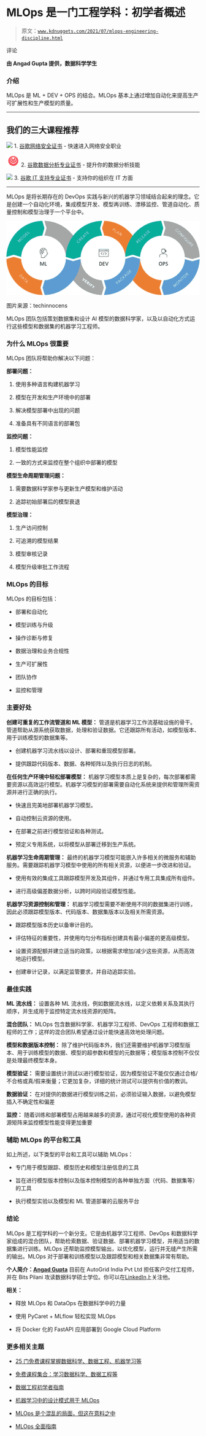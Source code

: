 # MLOps 是一门工程学科：初学者概述

> 原文：[`www.kdnuggets.com/2021/07/mlops-engineering-discipline.html`](https://www.kdnuggets.com/2021/07/mlops-engineering-discipline.html)

评论

**由 Angad Gupta 提供，数据科学学生**

### **介绍**

MLOps 是 ML + DEV + OPS 的结合。MLOps 基本上通过增加自动化来提高生产可扩展性和生产模型的质量。

* * *

## 我们的三大课程推荐

![](img/0244c01ba9267c002ef39d4907e0b8fb.png) 1\. [谷歌网络安全证书](https://www.kdnuggets.com/google-cybersecurity) - 快速进入网络安全职业

![](img/e225c49c3c91745821c8c0368bf04711.png) 2\. [谷歌数据分析专业证书](https://www.kdnuggets.com/google-data-analytics) - 提升你的数据分析技能

![](img/0244c01ba9267c002ef39d4907e0b8fb.png) 3\. [谷歌 IT 支持专业证书](https://www.kdnuggets.com/google-itsupport) - 支持你的组织在 IT 方面

* * *

MLOps 是将长期存在的 DevOps 实践与新兴的机器学习领域结合起来的理念。它是创建一个自动化环境，集成模型开发、模型再训练、漂移监控、管道自动化、质量控制和模型治理于一个平台中。

![Figure](img/964c90620355219a1884f7e61d1facb6.png)

图片来源：techinnocens

MLOps 团队包括策划数据集和设计 AI 模型的数据科学家，以及以自动化方式运行这些模型和数据集的机器学习工程师。

### **为什么 MLOps 很重要**

MLOps 团队将帮助你解决以下问题：

**部署问题：**

1.  使用多种语言构建机器学习

1.  模型在开发和生产环境中的部署

1.  解决模型部署中出现的问题

1.  准备具有不同语言的部署包

**监控问题：**

1.  模型性能监控

1.  一致的方式来监控在整个组织中部署的模型

**模型生命周期管理问题：**

1.  需要数据科学家参与更新生产模型和维护活动

1.  追踪初始部署后的模型衰退

**模型治理：**

1.  生产访问控制

1.  可追溯的模型结果

1.  模型审核记录

1.  模型升级审批工作流程

### **MLOps 的目标**

MLOps 的目标包括：

+   部署和自动化

+   模型训练与升级

+   操作诊断与修复

+   数据治理和业务合规性

+   生产可扩展性

+   团队协作

+   监控和管理

### **主要好处**

**创建可重复的工作流管道和 ML 模型：** 管道是机器学习工作流基础设施的骨干。管道帮助从源系统获取数据，处理和验证数据。它还跟踪所有活动，如模型版本、用于训练模型的数据集等。

+   创建机器学习流水线以设计、部署和重现模型部署。

+   提供跟踪代码版本、数据、各种矩阵以及执行日志的机制。

**在任何生产环境中轻松部署模型：** 机器学习模型本质上是复杂的，每次部署都需要资源以高效运行模型。机器学习模型的部署需要自动化系统来提供和管理所需资源并进行正确的执行。

+   快速且完美地部署机器学习模型。

+   自动控制云资源的使用。

+   在部署之前进行模型验证和各种测试。

+   预定义专用系统，以将模型从部署迁移到生产系统。

**机器学习生命周期管理：** 最终的机器学习模型可能嵌入许多相关的微服务和辅助服务。需要跟踪机器学习模型中使用的所有相关资源，以便进一步改进和验证。

+   使用有效的集成工具跟踪模型开发及其组件，并通过专用工具集成所有组件。

+   进行高级偏差数据分析，以跨时间段验证模型性能。

**机器学习资源控制和管理：** 机器学习模型需要不断使用不同的数据集进行训练，因此必须跟踪模型版本、代码版本、数据集版本以及相关所需资源。

+   跟踪模型版本历史以备审计目的。

+   评估特征的重要性，并使用均匀分布指标创建具有最小偏差的更高级模型。

+   设置资源配额并建立适当的政策，以根据需求增加/减少这些资源，从而高效地运行模型。

+   创建审计记录，以满足监管要求，并自动追踪实验。

### **最佳实践**

**ML 流水线：** 设置各种 ML 流水线，例如数据流水线，以定义依赖关系及其执行顺序，并生成用于监控特定流水线资源的矩阵。

**混合团队：** MLOps 包含数据科学家、机器学习工程师、DevOps 工程师和数据工程师的工作；这样的混合团队希望通过设计能快速高效地处理问题。

**模型和数据版本控制：** 除了维护代码版本外，我们还需要维护机器学习模型版本、用于训练模型的数据、模型的超参数和模型的元数据等；模型版本控制不仅仅是处理最终模型本身。

**模型验证：** 需要设置统计测试以进行模型验证，因为模型验证不能仅仅通过合格/不合格或真/假来衡量；它更加复杂，详细的统计测试可以提供有价值的教训。

**数据验证：** 在对提供的数据进行模型训练之前，必须验证输入数据，以避免模型插入不确定性和偏差

**监控：** 随着训练和部署模型占用越来越多的资源，通过可视化模型使用的各种资源矩阵来监控模型性能变得更加重要

### **辅助 MLOps 的平台和工具**

如上所述，以下类型的平台和工具可以辅助 MLOps：

+   专门用于模型跟踪、模型历史和模型注册信息的工具

+   旨在进行模型版本控制以及版本控制模型的各种单独方面（代码、数据集等）的工具

+   执行模型实验以及模型和 ML 管道部署的云服务平台

### **结论**

MLOps 是工程学科的一个新分支。它是由机器学习工程师、DevOps 和数据科学家组成的混合团队，帮助检索数据、验证数据、部署机器学习模型，并用适当的数据集进行训练。MLOps 还帮助监控模型输出，以优化模型，运行并无缝产生所需的输出。MLOps 对于部署和训练模型以及跟踪模型和相关数据集非常有帮助。

**个人简介：[Angad Gupta](https://www.linkedin.com/in/angad-gupta-37007a37/)** 目前在 AutoGrid India Pvt Ltd 担任客户交付工程师，并在 Bits Pilani 攻读数据科学硕士学位。你可以在[LinkedIn](https://www.linkedin.com/in/angad-gupta-37007a37/)上关注他。

**相关：**

+   释放 MLOps 和 DataOps 在数据科学中的力量

+   使用 PyCaret + MLflow 轻松实现 MLOps

+   将 Docker 化的 FastAPI 应用部署到 Google Cloud Platform

### 更多相关主题

+   [25 门免费课程掌握数据科学、数据工程、机器学习等](https://www.kdnuggets.com/25-free-courses-to-master-data-science-data-engineering-machine-learning-mlops-and-generative-ai)

+   [免费课程集合：学习数据科学、数据工程等](https://www.kdnuggets.com/collection-of-free-courses-to-learn-data-science-data-engineering-machine-learning-mlops-and-llmops)

+   [数据工程初学者指南](https://www.kdnuggets.com/2023/07/beginner-guide-data-engineering.html)

+   [机器学习中的设计模式用于 MLOps](https://www.kdnuggets.com/2022/02/design-patterns-machine-learning-mlops.html)

+   [MLOps 是个混乱的局面，但这在意料之中](https://www.kdnuggets.com/2022/03/mlops-mess-expected.html)

+   [MLOps 全面指南](https://www.kdnuggets.com/2023/08/comprehensive-guide-mlops.html)
